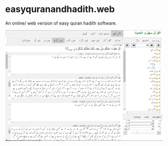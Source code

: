 # easyquranandhadith.web
An online/ web version of easy quran hadith software.

![Image description](/eqwh.png)
